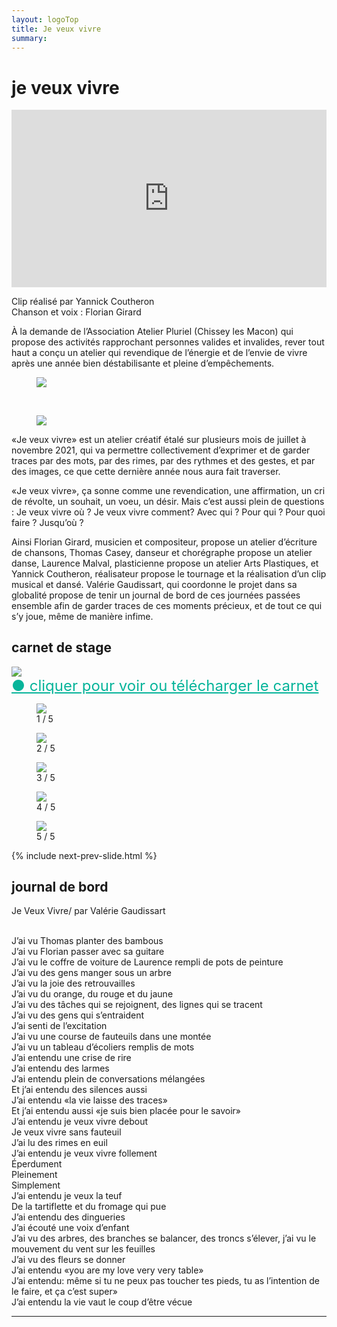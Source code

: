 ```yaml
---
layout: logoTop
title: Je veux vivre
summary: 
---
```

<h1>je veux vivre</h1>
<div style="position: relative; padding-top: 56.25%;"><iframe src="https://iframe.mediadelivery.net/embed/13613/bb65a658-b11a-4baf-9f65-131185d5b087?autoplay=false&preload=false" loading="lazy" style="border: none; position: absolute; top: 0; height: 100%; width: 100%;" allow="accelerometer; gyroscope; autoplay; encrypted-media; picture-in-picture;" allowfullscreen="true"></iframe></div>
<p class="cite">Clip réalisé par Yannick Coutheron<br>Chanson et voix&nbsp;:&nbsp;Florian Girard</p>

<p class="intro-text">À la demande de l’Association Atelier Pluriel (Chissey les Macon) qui propose des activités rapprochant personnes valides et invalides, <span class="rever-typog">rever tout haut</span> a conçu un atelier qui revendique de l’énergie et de l’envie de vivre après une année bien déstabilisante et pleine d’empêchements.</p>
<div class="center-big-block">
<figure>
      <img src="https://res.cloudinary.com/dnxcesebo/image/upload/q_auto,f_auto/v1632146607/Je-veux-vivre-R_mawpnh.png">
      <figcaption class="figCapCenter"></figcaption>
    </figure>
    <br>
     <figure>
      <img src="https://res.cloudinary.com/dnxcesebo/image/upload/q_auto,f_auto/v1632146605/Je-veux-vivre-V_tfdakn.png">
      <figcaption class="figCapCenter"></figcaption>
    </figure>
</div>

<p class="intro-text">«Je veux vivre» est un atelier créatif étalé sur plusieurs mois de juillet à novembre 2021, qui va permettre collectivement d’exprimer et de garder traces par des mots, par des rimes, par des rythmes et des gestes, et  par des images, ce que cette dernière année nous aura fait traverser.</p>

<p class="intro-text">«Je veux vivre», ça sonne comme une revendication, une affirmation, un cri de révolte, un souhait, un voeu, un désir. Mais c’est aussi plein de questions :
Je veux vivre où ? Je veux vivre comment? Avec qui ? Pour qui ? Pour quoi faire ? Jusqu’où ?</p>

<p class="intro-text">Ainsi Florian Girard, musicien et compositeur, propose un atelier d’écriture de chansons, Thomas Casey, danseur et chorégraphe propose un atelier danse, Laurence Malval, plasticienne propose un atelier Arts Plastiques, et Yannick Coutheron, réalisateur propose le tournage et la réalisation d’un clip musical et dansé. 
Valérie Gaudissart, qui coordonne le projet dans sa globalité propose de tenir un journal de bord de ces journées passées ensemble afin de garder traces de ces moments précieux, et de tout ce qui s’y joue, même de manière infime.</p>
<h2>carnet de stage</h2>
<div class="center-max600-block">
<a href="https://fr.calameo.com/read/005110350a2ab4940bb33?view=book&page=1"><img src="https://res.cloudinary.com/dnxcesebo/image/upload/q_auto,f_auto/v1645705568/je-veux-vivre-couverture-carnet_dazir0.jpg"></a><br>
<figcaption class="figCapCenter"><a style="color:hsl(171,93.5%,36.5%); font-size:1.5rem" href="https://fr.calameo.com/read/005110350a2ab4940bb33?view=book&page=1">●&nbsp;cliquer pour voir ou télécharger le carnet</a></figcaption>
</div>

<!-- Slideshow container -->
<div class="slideshow-container">

  <!-- Full-width images with number and caption text -->

  <div class="mySlides">
    <figure>
      <img src="https://res.cloudinary.com/dnxcesebo/image/upload/f_auto,q_auto,w_800/v1630406353/laurence-a%CC%80-l_oeuvre_i4qnty.png">
      <figcaption class="figCapCenter"></figcaption>
      <div class="numbertext center-text">1 / 5</div>
    </figure>
  </div>

  <div class="mySlides">
    <figure>
      <img src="https://res.cloudinary.com/dnxcesebo/image/upload/f_auto,q_auto,w_800/v1630406598/flo_thomas_wheel-chair-smile_zxmv4h.png">
      <figcaption class="figCapCenter"></figcaption>
      <div class="numbertext center-text">2 / 5</div>
    </figure>
  </div>

  <div class="mySlides">
    <figure>
      <img src="https://res.cloudinary.com/dnxcesebo/image/upload/f_auto,q_auto,w_800/v1630406842/dans-atelier-dessin-vertical_oqbyzl.png">
      <figcaption class="figCapCenter"></figcaption>
      <div class="numbertext center-text">3 / 5</div>
    </figure>
  </div>

  <div class="mySlides">
    <figure>
      <img src="https://res.cloudinary.com/dnxcesebo/image/upload/f_auto,q_auto,w_800/v1630407039/flo-a%CC%80-l_oeuvre_lorf3a.png">
      <figcaption class="figCapCenter"></figcaption>
      <div class="numbertext center-text">4 / 5</div>
    </figure>
  </div>

  <div class="mySlides">
    <figure>
      <img src="https://res.cloudinary.com/dnxcesebo/image/upload/f_auto,q_auto,w_800/v1630407330/oeuvre-collectif-dehors_mgorsl.png">
      <figcaption class="figCapCenter"></figcaption>
      <div class="numbertext center-text">5 / 5</div>
    </figure>
  </div>
  
 {% include next-prev-slide.html %}

</div>
<script type="text/javascript" src="/js/slideshow.js"></script>



<h2>journal de bord</h2>
<!-- <h2 style="color: #aaa;">1er week end</h2> -->
<div class="institutions">
<p class="chansons_spoken">Je Veux Vivre/ par Valérie Gaudissart<br><br>

J’ai vu Thomas planter des bambous<br>
J’ai vu Florian passer avec sa guitare<br>
J’ai vu le coffre de voiture de Laurence rempli de pots de peinture<br>
J’ai vu des gens manger sous un arbre<br>
J’ai vu la joie des retrouvailles<br>
J’ai vu du orange, du rouge et du jaune<br>
J’ai vu des tâches qui se rejoignent, des lignes qui se tracent<br>
J’ai vu des gens qui s’entraident<br>
J’ai senti de l’excitation<br>
J’ai vu une course de fauteuils dans une montée<br>
J’ai vu un tableau d’écoliers remplis de mots<br>
J’ai entendu une crise de rire<br>
J’ai entendu des larmes<br>
J’ai entendu plein de conversations mélangées<br>
Et j’ai entendu des silences aussi<br>
J’ai entendu «la vie laisse des traces» <br>
Et j’ai entendu aussi «je suis bien placée pour le savoir»<br>
J’ai entendu je veux vivre debout<br>
Je veux vivre sans fauteuil<br>
J’ai lu des rimes en euil<br>
J’ai entendu je veux vivre follement<br>
Éperdument<br>
Pleinement<br>
Simplement<br>
J’ai entendu je veux la teuf<br>
De la tartiflette et du fromage qui pue<br>
J’ai entendu des dingueries<br>
J’ai écouté une voix d’enfant<br>
J’ai vu des arbres, des branches se balancer, des troncs s’élever, j’ai vu le mouvement du vent sur les feuilles<br>
J’ai vu des fleurs se donner<br>
J’ai entendu «you are my love very very table»<br>
J’ai entendu: même si tu ne peux pas toucher tes pieds, tu as l’intention de le faire, et ça c’est super»<br>
J’ai entendu la vie vaut le coup d’être vécue
</p>
<hr>
</div>